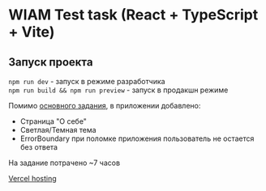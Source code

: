 # WIAM Test task (React + TypeScript + Vite)

## Запуск проекта

`npm run dev` - запуск в режиме разработчика  
`npm run build && npm run preview` - запуск в продакшн режиме

Помимо [основного задания](https://drive.google.com/file/d/15iUFvEGMVJJaln9RK0tHnyYj5Ii9ZQ8o/view), в приложении добавлено:

- Страница "О себе"
- Светлая/Темная тема
- ErrorBoundary при поломке приложения пользователь не остается без ответа

На задание потрачено ~7 часов

[Vercel hosting](https://wiam-test-task-821kqnzpg-kozh0s-projects.vercel.app/)
